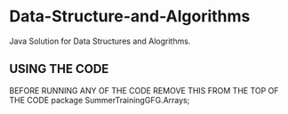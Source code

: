 # Data-Structure-and-Algorithms
Java Solution for Data Structures and Alogrithms.

## USING THE CODE
BEFORE RUNNING ANY OF THE CODE REMOVE THIS FROM THE TOP OF THE CODE
    package SummerTrainingGFG.Arrays;

